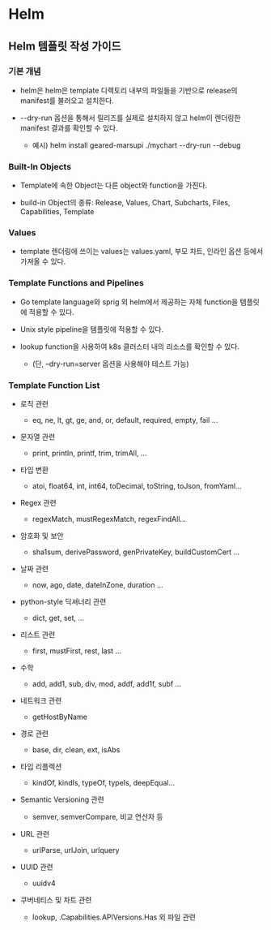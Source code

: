 
# Helm

## Helm 템플릿 작성 가이드 
  
### 기본 개념
- helm은 helm은 template 디렉토리 내부의 파일들을 기반으로 release의 manifest를 불러오고 설치한다.

- --dry-run 옵션을 통해서 릴리즈를 실제로 설치하지 않고 helm이 렌더링한 manifest 결과를 확인할 수 있다.

    - 예시) helm install geared-marsupi ./mychart --dry-run --debug

### Built-In Objects

- Template에 속한 Object는 다른 object와 function을 가진다.

- build-in Object의 종류: Release, Values, Chart, Subcharts, Files, Capabilities, Template

### Values

- template 렌더링에 쓰이는 values는 values.yaml, 부모 차트, 인라인 옵션 등에서 가져올 수 있다.

### Template Functions and Pipelines

- Go template language와 sprig 외 helm에서 제공하는 자체 function을 템플릿에 적용할 수 있다.

- Unix style pipeline을 템플릿에 적용할 수 있다.

- lookup function을 사용하여 k8s 클러스터 내의 리소스를 확인할 수 있다.

    - (단, –dry-run=server 옵션을 사용해야 테스트 가능)

### Template Function List

-   로직 관련
    - eq, ne, lt, gt, ge, and, or, default, required, empty, fail …
    
-   문자열 관련
    - print, println, printf, trim, trimAll, …
    
-   타입 변환
    - atoi, float64, int, int64, toDecimal, toString, toJson, fromYaml…
    
-   Regex 관련
    - regexMatch, mustRegexMatch, regexFindAll…
    
-   암호화 및 보안
    - sha1sum, derivePassword, genPrivateKey, buildCustomCert …
    
-   날짜 관련
    - now, ago, date, dateInZone, duration …
    
-   python-style 딕셔너리 관련
    - dict, get, set, …
    
-   리스트 관련
    - first, mustFirst, rest, last …
    
-   수학
    - add, add1, sub, div, mod, addf, add1f, subf …
    
-   네트워크 관련
    - getHostByName
    
-   경로 관련
    - base, dir, clean, ext, isAbs
    
-   타입 리플렉션 
    - kindOf, kindIs, typeOf, typeIs, deepEqual…
    
-   Semantic Versioning 관련
    - semver, semverCompare, 비교 연산자 등
    
-   URL 관련 
    - urlParse, urlJoin, urlquery
    
-   UUID 관련 
    - uuidv4
    
-   쿠버네티스 및 차트 관련
    - lookup, .Capabilities.APIVersions.Has 외 파일 관련
